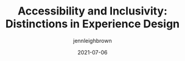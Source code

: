 ---
author: jennleighbrown
date: 2021-07-06
layout: post.njk
publisher: uxbooth
tags:
  - accessibility
  - inclusivity
  - user-experience
target_url: https://www.uxbooth.com/articles/accessibility-and-inclusivity-distinctions-in-experience-design/
title: "Accessibility and Inclusivity: Distinctions in Experience Design"
---